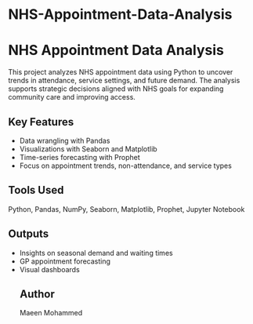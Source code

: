 # NHS-Appointment-Data-Analysis
# NHS Appointment Data Analysis

This project analyzes NHS appointment data using Python to uncover trends in attendance, service settings, and future demand. The analysis supports strategic decisions aligned with NHS goals for expanding community care and improving access.

## Key Features
- Data wrangling with Pandas
- Visualizations with Seaborn and Matplotlib
- Time-series forecasting with Prophet
- Focus on appointment trends, non-attendance, and service types

## Tools Used
Python, Pandas, NumPy, Seaborn, Matplotlib, Prophet, Jupyter Notebook

## Outputs
- Insights on seasonal demand and waiting times
- GP appointment forecasting
- Visual dashboards
  ## Author
  Maeen Mohammed
